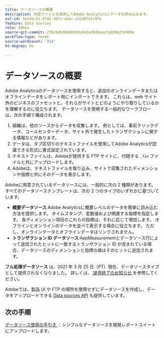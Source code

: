 ```yaml
---
title: データソースの概要
description: 外部ファイルを使用してAdobe Analyticsにデータを読み込みます。
exl-id: 5ec8bc51-dfd2-497c-aebc-a32d87efc97e
feature: Data Sources
role: Admin
source-git-commit: 27bcbd638848650c842ad8d8aaa7ab59e27e900e
workflow-type: tm+mt
source-wordcount: '314'
ht-degree: 0%

---
```


# データソースの概要

Adobe Analyticsのデータソースを使用すると、追加のオンラインデータまたはオフラインデータをレポート用にインポートできます。 これらは、web サイト外のビジネスのファセットと、それらがサイトとどのようにやり取りしているかを理解するのに役立ちます。 データソースを使用する一般的なワークフローは、次の手順で構成されます。

1. 組織は、他のソースからデータを収集します。 例としては、事前クリックデータ、コールセンターデータ、サイト外で発生したトランザクションに関する情報などがあります。
1. データは、タブ区切りのテキストファイルを使用してAdobe Analyticsが認識できる形式に書式設定されています。
1. テキストファイルは、Adobeが提供する FTP サイトに、付随する `.fin` ファイルと共にアップロードします。
1. Adobeは、テキストファイルを取り込み、サイトで収集されたディメンションや指標と共にそのデータを表示します。

Adobeに用意されているデータソースには、一般的に次の 2 種類があります。 すべてのデータソーステンプレートは、次の 2 つのタイプのいずれかに基づいています。

* **概要データソース**:Adobe Analyticsに概要レベルのデータを簡単に読み込む方法を提供します。 タイムスタンプ、変数値および関連する指標を指定します。 各ディメンション項目のこれらの指標は、それに応じて増加します。 オフラインとオンラインのデータを並べて表示する場合に役立ちます。 ただし、オンラインデータとオフラインデータはリンクされません。
* **トランザクション ID データソース**:AppMeasurementとデータソース行によって送信されたヒットに一致するトランザクション ID が含まれている場合、データソースのディメンションと指標の値はそのヒットに追加されます。

**フル処理データソース** は、2021 年 3 月 25 日（PT）現在、データソースタイプとして提供されなくなりました。 詳しくは、[ 提供終了のお知らせ ](full-processing-eol.md) を参照してください。

Adobeでは、製品 UI や FTP の場所を使用せずにデータソースを作成し、データをアップロードできる [Data sources API](https://developer.adobe.com/analytics-apis/docs/1.4/guides/data-sources/) も提供しています。

## 次の手順

[ データソース使用の手引き ](getting-started.md)：シンプルなデータソースを開発レポートスイートにアップロードします。
